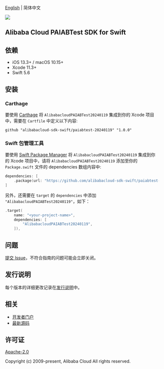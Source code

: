 [English](README.md) | 简体中文

![](https://aliyunsdk-pages.alicdn.com/icons/AlibabaCloud.svg)

## Alibaba Cloud PAIABTest SDK for Swift

## 依赖

- iOS 13.3+ / macOS 10.15+
- Xcode 11.3+
- Swift 5.6

## 安装

### Carthage

要使用 [Carthage](https://github.com/Carthage/Carthage) 将 `AlibabacloudPAIABTest20240119` 集成到你的 Xcode 项目中，需要在 `Cartfile` 中定义以下内容:

```ogdl
github "alibabacloud-sdk-swift/paiabtest-20240119" "1.0.0"
```

### Swift 包管理工具

要使用 [Swift Package Manager](https://swift.org/package-manager/) 将 `AlibabacloudPAIABTest20240119` 集成到你的 Xcode 项目中，请将 `AlibabacloudPAIABTest20240119` 添加至你的 `Package.swift` 文件的 dependencies 数组内容中:

```swift
dependencies: [
    .package(url: "https://github.com/alibabacloud-sdk-swift/paiabtest-20240119.git", from: "1.0.0")
]
```

另外，还需要在 `target` 的 `dependencies` 中添加 `"AlibabacloudPAIABTest20240119"`，如下：

```swift
.target(
    name: "<your-project-name>",
    dependencies: [
        "AlibabacloudPAIABTest20240119",
    ]),
```

## 问题

[提交 Issue](https://github.com/alibabacloud-sdk-swift/paiabtest-20240119/issues/new)，不符合指南的问题可能会立即关闭。

## 发行说明

每个版本的详细更改记录在[发行说明](./ChangeLog.txt)中。

## 相关

* [开发者门户](https://next.api.aliyun.com/home)
* [最新源码](https://github.com/alibabacloud-sdk-swift/paiabtest-20240119)

## 许可证

[Apache-2.0](http://www.apache.org/licenses/LICENSE-2.0)

Copyright (c) 2009-present, Alibaba Cloud All rights reserved.
